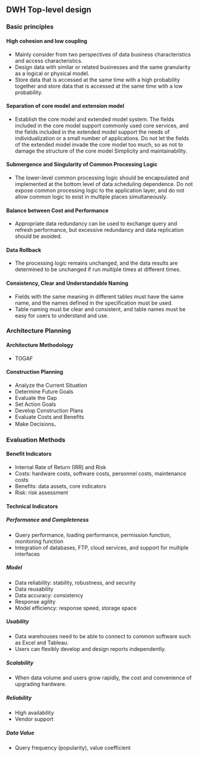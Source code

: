 ## DWH Top-level design

### Basic principles  
   #### High cohesion and low coupling  
   - Mainly consider from two perspectives of data business characteristics and access characteristics.
   - Design data with similar or related businesses and the same granularity as a logical or physical model.
   - Store data that is accessed at the same time with a high probability together and store data that is accessed at the same time with a low probability.
   
   #### Separation of core model and extension model
   - Establish the core model and extended model system. The fields included in the core model support commonly used core services, and the fields included in the extended model support the needs of individualization or a small number of applications. Do not let the fields of the extended model invade the core model too much, so as not to damage the structure of the core model Simplicity and maintainability.
   #### Submergence and Singularity of Common Processing Logic
   - The lower-level common processing logic should be encapsulated and implemented at the bottom level of data scheduling dependence. Do not expose common processing logic to the application layer, and do not allow common logic to exist in multiple places simultaneously.
   #### Balance between Cost and Performance
   - Appropriate data redundancy can be used to exchange query and refresh performance, but excessive redundancy and data replication should be avoided.
   #### Data Rollback
   - The processing logic remains unchanged, and the data results are determined to be unchanged if run multiple times at different times.
   #### Consistency, Clear and Understandable Naming
   - Fields with the same meaning in different tables must have the same name, and the names defined in the specification must be used.
   - Table naming must be clear and consistent, and table names must be easy for users to understand and use.
### Architecture Planning
   #### Architecture Methodology
   - TOGAF
   #### Construction Planning
   - Analyze the Current Situation
   - Determine Future Goals
   - Evaluate the Gap
   - Set Action Goals
   - Develop Construction Plans
   - Evaluate Costs and Benefits
   - Make Decisions、
### Evaluation Methods
   #### Benefit Indicators
   - Internal Rate of Return (IRR) and Risk
   - Costs: hardware costs, software costs, personnel costs, maintenance costs
   - Benefits: data assets, core indicators
   - Risk: risk assessment
   #### Technical Indicators
   ##### Performance and Completeness
   - Query performance, loading performance, permission function, monitoring function
   - Integration of databases, FTP, cloud services, and support for multiple interfaces
   ##### Model
   - Data reliability: stability, robustness, and security
   - Data reusability
   - Data accuracy: consistency
   - Response agility
   - Model efficiency: response speed, storage space
   ##### Usability
   - Data warehouses need to be able to connect to common software such as Excel and Tableau.
   - Users can flexibly develop and design reports independently.
   ##### Scalability
   - When data volume and users grow rapidly, the cost and convenience of upgrading hardware.
   ##### Reliability
   - High availability
   - Vendor support
   ##### Data Value
   - Query frequency (popularity), value coefficient
   